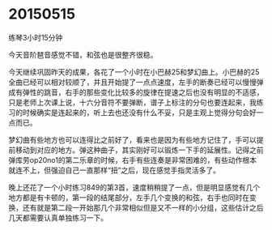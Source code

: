 # 20150515

练琴3小时15分钟

今天音阶琶音感觉不错，和弦也是很整齐很稳。

今天继续巩固昨天的成果，各花了一个小时在小巴赫25和梦幻曲上。小巴赫的25全曲已经可以相对较顺了，并且开始提了一点点速度，左手的断奏已经可以慢慢弹成有弹性的跳音，右手的那些变化比较多的旋律在提速之后也没有明显的不适感，只是老师上次课上说，十六分音符不要弹断，谱子上标注的分句也要连起来，我练习的时候确实是连起来的，听上去也还没有什么不妥，只是主观上觉得分句会好一点而已。

梦幻曲有些地方也可以连得比之前好了，看来也是因为有些地方记住了，手可以提前移动到对应的地方。弹这种曲子，其实刚好可以锻炼一下手的延展性。记得之前弹库劳op20no1的第二乐章的时候，右手有些连奏是非常困难的，有些动作根本就连不上，但强迫自己一直那样“扭”之后，现在感觉手指灵活多了。

晚上还花了一个小时练习849的第3首，速度稍稍提了一点，但是明显感觉有几个地方都是有卡顿的，第一段的结尾部分，左手几个变换的和弦，右手也同时在变换，还有就是第二段一开始那几个非常相似但是又不一样的小分组，这些估计之后几天都需要认真单独练习一下。